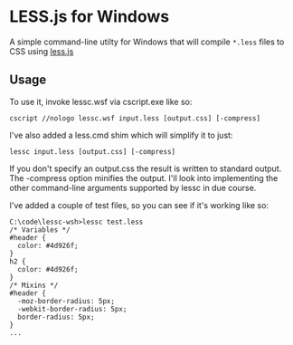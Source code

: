 # LESS.js for Windows
A simple command-line utilty for Windows that will compile `*.less` files to CSS using [less.js](https://github.com/cloudhead/less.js/)

## Usage
To use it, invoke lessc.wsf via cscript.exe like so:

    cscript //nologo lessc.wsf input.less [output.css] [-compress]

I've also added a less.cmd shim which will simplify it to just:

    lessc input.less [output.css] [-compress]
    
If you don't specify an output.css the result is written to standard output. The -compress option minifies the output. I'll look into implementing the other command-line arguments supported by lessc in due course.

I've added a couple of test files, so you can see if it's working like so:

    C:\code\lessc-wsh>lessc test.less
    /* Variables */
    #header {
      color: #4d926f;
    }
    h2 {
      color: #4d926f;
    }
    /* Mixins */
    #header {
      -moz-border-radius: 5px;
      -webkit-border-radius: 5px;
      border-radius: 5px;
    }
    ...

